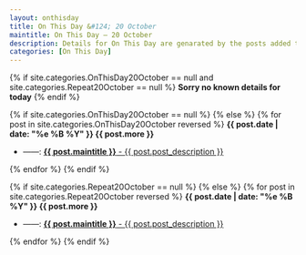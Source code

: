 ```yaml
---
layout: onthisday
title: On This Day &#124; 20 October
maintitle: On This Day — 20 October
description: Details for On This Day are genarated by the posts added to the website so the content is subject to changes/updates over time.
categories: [On This Day]
---
```


{% if site.categories.OnThisDay20October == null and site.categories.Repeat20October == null %}
<strong>Sorry no known details for today</strong>
{% endif %}

{% if site.categories.OnThisDay20October == null %}
{% else %}
{% for post in site.categories.OnThisDay20October reversed %}
<strong>{{ post.date | date: "%e %B %Y" }} {{ post.more }}</strong>
<ul>
<li> ——: <a href="{{ post.url }}"><strong>{{ post.maintitle }}</strong> - {{ post.post_description }}</a></li>
</ul>
{% endfor %}
{% endif %}

{% if site.categories.Repeat20October == null %}
{% else %}
{% for post in site.categories.Repeat20October reversed %}
<strong>{{ post.date | date: "%e %B %Y" }} {{ post.more }}</strong>
<ul>
<li> ——: <a href="{{ post.url }}"><strong>{{ post.maintitle }}</strong> - {{ post.post_description }}</a></li>
</ul>
{% endfor %}
{% endif %}
